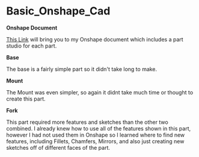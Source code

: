 # Basic_Onshape_Cad

**Onshape Document**

[This Link](https://cvilleschools.onshape.com/documents/81d8d4d4425de45968f0c281/w/6b9b8b1286985a5ed7f5e329/e/634f7ac906cf6e7b70b6f12e) will bring you to my Onshape document which includes a part studio for each part.


**Base**
  
  The base is a fairly simple part so it didn't take long to make.
  
**Mount**
  
  The Mount was even simpler, so again it didnt take much time or thought to create this part.
  
**Fork**

  This part required more features and sketches than the other two combined. I already knew how to use all of the features shown in this part, however I had not used
  them in Onshape so I learned where to find new features, including Fillets, Chamfers, Mirrors, and also just creating new sketches off of different faces of the
  part.
